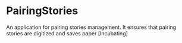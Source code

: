 # PairingStories
An application for pairing stories management. It ensures that pairing stories are digitized and saves paper [Incubating]
